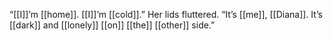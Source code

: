 “[[I]]’m [[home]]. [[I]]’m [[cold]].” Her lids fluttered. “It’s [[me]], [[Diana]]. It’s [[dark]] and [[lonely]] [[on]] [[the]] [[other]] side.”